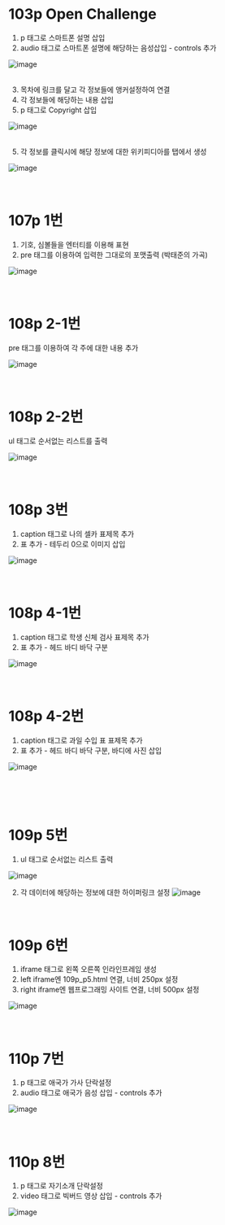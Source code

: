 # 103p Open Challenge

1. p 태그로 스마트폰 설명 삽입
2. audio 태그로 스마트폰 설명에 해당하는 음성삽입 - controls 추가

![image](https://github.com/rudgh4493/WebProgramming/assets/70314961/aa1b6790-11fd-4a6d-8177-c3d9e3b40ee2)
<br><br>

3. 목차에 링크를 달고 각 정보들에 앵커설정하여 연결
4. 각 정보들에 해당하는 내용 삽입
5. p 태그로 Copyright 삽입

![image](https://github.com/rudgh4493/WebProgramming/assets/70314961/4f6c66ef-95c1-4a63-9599-bd9c7c765768)
<br><br>

5. 각 정보를 클릭시에 해당 정보에 대한 위키피디아를 탭에서 생성

![image](https://github.com/rudgh4493/WebProgramming/assets/70314961/2aaea2ef-1cd6-43bc-be26-944cd48c1785)
<br><br><br>


# 107p 1번

1. 기호, 심볼들을 엔터티를 이용해 표현
2. pre 태그를 이용하여 입력한 그대로의 포맷출력 (박태준의 가곡)

  ![image](https://github.com/rudgh4493/WebProgramming/assets/70314961/a81a153e-1a9c-4dcb-b5c0-edb3d7db8602)
<br><br><br>


# 108p 2-1번

pre 태그를 이용하여 각 주에 대한 내용 추가

![image](https://github.com/rudgh4493/WebProgramming/assets/70314961/f21814b5-0da6-48a2-ad86-e16a7b3e35c7)
<br><br><br>


# 108p 2-2번

ul 태그로 순서없는 리스트를 출력

![image](https://github.com/rudgh4493/WebProgramming/assets/70314961/b0af9e5a-a650-4d73-8307-71cd8a6192cb)
<br><br><br>


# 108p 3번

1. caption 태그로 나의 셀카 표제목 추가
2. 표 추가 - 테두리 0으로 이미지 삽입

![image](https://github.com/rudgh4493/WebProgramming/assets/70314961/715ee65c-6325-419b-94ee-04f0371a467d)
<br><br><br>


# 108p 4-1번

1. caption 태그로 학생 신체 검사 표제목 추가
2. 표 추가 - 헤드 바디 바닥 구분

![image](https://github.com/rudgh4493/WebProgramming/assets/70314961/5e276fc8-c4dd-45a0-82c3-c588602d7d63)
<br><br><br>


# 108p 4-2번

1. caption 태그로 과일 수입 표 표제목 추가
2. 표 추가 - 헤드 바디 바닥 구분, 바디에 사진 삽입

![image](https://github.com/rudgh4493/WebProgramming/assets/70314961/e052dfd8-8616-47fa-b15d-344a9f15eff7)

<br><br><br>


# 109p 5번
1. ul 태그로 순서없는 리스트 출력
   
![image](https://github.com/rudgh4493/WebProgramming/assets/70314961/44c6cd91-ddcd-4946-838c-96d2a7206b6c)
<br>

2. 각 데이터에 해당하는 정보에 대한 하이퍼링크 설정
![image](https://github.com/rudgh4493/WebProgramming/assets/70314961/07affb41-d762-41c2-aca7-eb11b9372fd2)
<br><br><br>


# 109p 6번
1. iframe 태그로 왼쪽 오른쪽 인라인프레임 생성
2. left iframe엔 109p_p5.html 연결, 너비 250px 설정
3. right iframe엔 웹프로그래밍 사이트 연결, 너비 500px 설정
   
![image](https://github.com/rudgh4493/WebProgramming/assets/70314961/1ab3466d-3426-4fd1-9e41-6d9f14167949)
<br><br><br>


# 110p 7번
1. p 태그로 애국가 가사 단락설정
2. audio 태그로 애국가 음성 삽입 - controls 추가

![image](https://github.com/rudgh4493/WebProgramming/assets/70314961/d41efcc3-b7bb-4e2a-a6da-da68740d9e48)
<br><br><br>


# 110p 8번
1. p 태그로 자기소개 단락설정
2. video 태그로 빅버드 영상 삽입 - controls 추가

![image](https://github.com/rudgh4493/WebProgramming/assets/70314961/3551520a-c59c-4fb8-b741-9e5137bf7c74)

<br><br><br>

